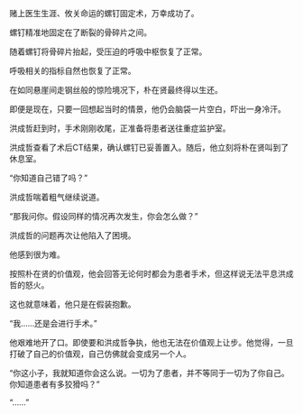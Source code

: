 赌上医生生涯、攸关命运的螺钉固定术，万幸成功了。

螺钉精准地固定在了断裂的骨碎片之间。

随着螺钉将骨碎片抬起，受压迫的呼吸中枢恢复了正常。

呼吸相关的指标自然也恢复了正常。

在如同悬崖间走钢丝般的惊险境况下，朴在贤最终得以生还。

即便是现在，只要一回想起当时的情景，他仍会脑袋一片空白，吓出一身冷汗。

洪成哲赶到时，手术刚刚收尾，正准备将患者送往重症监护室。

洪成哲查看了术后CT结果，确认螺钉已妥善置入。随后，他立刻将朴在贤叫到了休息室。

“你知道自己错了吗？”

洪成哲喘着粗气继续说道。

“那我问你。假设同样的情况再次发生，你会怎么做？”

洪成哲的问题再次让他陷入了困境。

他感到很为难。

按照朴在贤的价值观，他会回答无论何时都会为患者手术，但这样说无法平息洪成哲的怒火。

这也就意味着，他只是在假装抱歉。

“我……还是会进行手术。”

他艰难地开了口。即使要和洪成哲争执，他也无法在价值观上让步。他觉得，一旦打破了自己的价值观，自己仿佛就会变成另一个人。

“你这小子，我就知道你会这么说。一切为了患者，并不等同于一切为了你自己。你知道患者有多狡猾吗？”

“……”